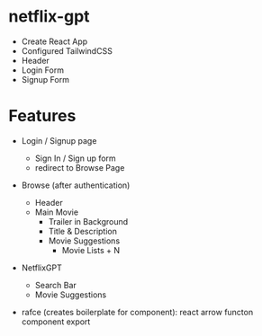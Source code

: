 # netflix-gpt
- Create React App
- Configured TailwindCSS
- Header
- Login Form
- Signup Form

# Features
- Login / Signup page 
    - Sign In / Sign up form
    - redirect to Browse Page
- Browse (after authentication)
    - Header
    - Main Movie
        - Trailer in Background
        - Title & Description
        - Movie Suggestions
            - Movie Lists + N

- NetflixGPT 
    - Search Bar
    - Movie Suggestions

- rafce (creates boilerplate for component): react arrow functon component export



